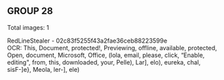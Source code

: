 ## GROUP 28
Total images: 1  

RedLineStealer - 02c83f5255f43a2fae36ceb88223599e  
OCR: This, Document, protected!, Previewing, offline, available, protected, Open, document, Microsoft, Office, (lola, email, please, click, “Enable, editing", from, this, downloaded, your, Pelle), Lar], elo), eureka, chal, sisF-]e}, Meola, ler-], ele)  

